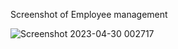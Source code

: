 
Screenshot of Employee management

![Screenshot 2023-04-30 002717](https://user-images.githubusercontent.com/76088993/235320179-1870f3f9-a7c7-445d-bd4b-440124f12192.png)
